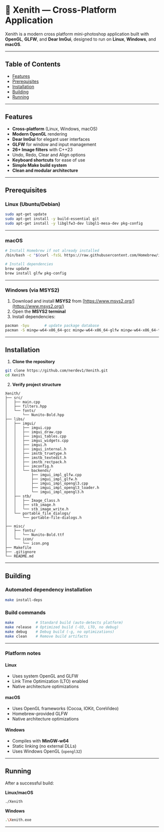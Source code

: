 # 🌌 Xenith — Cross-Platform Application

Xenith is a modern cross platform mini-photoshop application built with **OpenGL**, **GLFW**, and **Dear ImGui**, designed to run on **Linux**, **Windows**, and **macOS**.

---

## Table of Contents
- [Features](#-features)
- [Prerequisites](#-prerequisites)
- [Installation](#-installation)
- [Building](#-building)
- [Running](#-running)
---

## Features

-  **Cross-platform** (Linux, Windows, macOS)
-  **Modern OpenGL** rendering
-  **Dear ImGui** for elegant user interfaces
-  **GLFW** for window and input management
-  **26+ Image filters** with C++23
-  Undo, Redo, Clear and Align options
-  **Keyboard shortcuts** for ease of use
-  **Simple Make build system**
-  **Clean and modular architecture**

---

##  Prerequisites

###  Linux (Ubuntu/Debian)

```bash
sudo apt-get update
sudo apt-get install -y build-essential git
sudo apt-get install -y libglfw3-dev libgl1-mesa-dev pkg-config
```

---

###  macOS

```bash
# Install Homebrew if not already installed
/bin/bash -c "$(curl -fsSL https://raw.githubusercontent.com/Homebrew/install/HEAD/install.sh)"

# Install dependencies
brew update
brew install glfw pkg-config
```

---

### Windows (via MSYS2)

1. Download and install **MSYS2** from [https://www.msys2.org/](https://www.msys2.org/)
2. Open the **MSYS2 terminal**
3. Install dependencies:

```bash
pacman -Syu       # update package database
pacman -S mingw-w64-x86_64-gcc mingw-w64-x86_64-glfw mingw-w64-x86_64-toolchain make git
```

---

## Installation

1. **Clone the repository**

```bash
git clone https://github.com/nerdev1/Xenith.git
cd Xenith
```

2. **Verify project structure**

```
Xenith/
├── src/
│   ├── main.cpp
│   ├── filters.hpp
│   └── fonts/
│       └── Nunito-Bold.hpp
├── libs/
│   ├── imgui/
│   │   ├── imgui.cpp
│   │   ├── imgui_draw.cpp
│   │   ├── imgui_tables.cpp
│   │   ├── imgui_widgets.cpp
│   │   ├── imgui.h
│   │   ├── imgui_internal.h
│   │   ├── imstb_truetype.h
│   │   ├── imstb_textedit.h
│   │   ├── imstb_rectpack.h
│   │   ├── imconfig.h
│   │   └── backends/
│   │       ├── imgui_impl_glfw.cpp
│   │       ├── imgui_impl_glfw.h
│   │       ├── imgui_impl_opengl3.cpp
│   │       ├── imgui_impl_opengl3_loader.h
│   │       └── imgui_impl_opengl3.h
│   ├── stb/
│   │   ├── Image_Class.h
│   │   ├── stb_image.h
│   │   └── stb_image_write.h
│   └── portable_file_dialogs/
│       └── portable-file-dialogs.h
│
├── misc/
│   ├── fonts/
│   │   └── Nunito-Bold.ttf
│   └── icon/
│       └── icon.png
├── Makefile
├── .gitignore
└── README.md
```

---

## Building

### Automated dependency installation
```bash
make install-deps
```

### Build commands
```bash
make          # Standard build (auto-detects platform)
make release  # Optimized build (-O3, LTO, no debug)
make debug    # Debug build (-g, no optimizations)
make clean    # Remove build artifacts
```
---

### Platform notes

#### Linux
- Uses system OpenGL and GLFW 
- Link Time Optimization (LTO) enabled 
- Native architecture optimizations 

#### macOS
- Uses OpenGL frameworks (Cocoa, IOKit, CoreVideo)
- Homebrew-provided GLFW
- Native architecture optimizations

#### Windows
- Compiles with **MinGW-w64**
- Static linking (no external DLLs)
- Uses Windows OpenGL (`opengl32`)

---

## Running

After a successful build:

**Linux/macOS**
```bash
./Xenith
```

**Windows**
```bash
.\Xenith.exe
```

---


